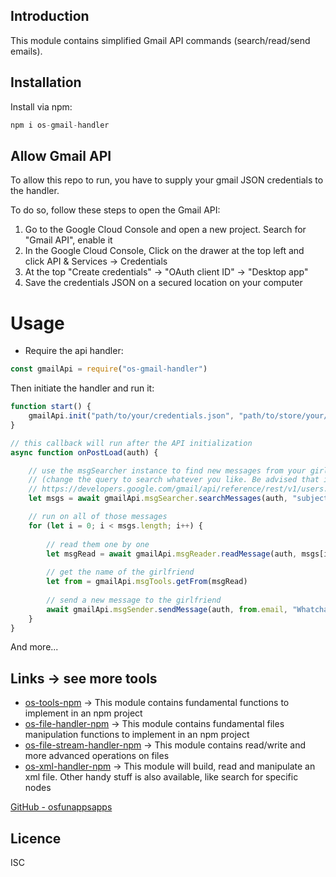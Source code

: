 Introduction
------------

This module contains simplified Gmail API commands (search/read/send emails).

## Installation
Install via npm:
```js
npm i os-gmail-handler
```

## Allow Gmail API
To allow this repo to run, you have to supply your gmail JSON credentials to the handler. 

To do so, follow these steps to open the Gmail API:
1) Go to the Google Cloud Console and open a new project. Search for "Gmail API", enable it
2) In the Google Cloud Console, Click on the drawer at the top left and click API & Services -> Credentials
3) At the top "Create credentials" -> "OAuth client ID" -> "Desktop app"
4) Save the credentials JSON on a secured location on your computer

# Usage       

- Require the api handler:
```js
const gmailApi = require("os-gmail-handler")
```

Then initiate the handler and run it:
```js
function start() {
    gmailApi.init("path/to/your/credentials.json", "path/to/store/your/token.json", onPostLoad)
}

// this callback will run after the API initialization
async function onPostLoad(auth) {

    // use the msgSearcher instance to find new messages from your girlfriends.
    // (change the query to search whatever you like. Be advised that it doesn't work exactly like the search in the Gmail web app. Read more about it here:
    // https://developers.google.com/gmail/api/reference/rest/v1/users.messages/list)
    let msgs = await gmailApi.msgSearcher.searchMessages(auth, "subject:Hey honey", gmailApi.msgSearcher.LABEL_UNREAD)

    // run on all of those messages
    for (let i = 0; i < msgs.length; i++) {
        
        // read them one by one
        let msgRead = await gmailApi.msgReader.readMessage(auth, msgs[i].id)
        
        // get the name of the girlfriend
        let from = gmailApi.msgTools.getFrom(msgRead)
        
        // send a new message to the girlfriend
        await gmailApi.msgSender.sendMessage(auth, from.email, "Whatcha doin tonight?", "haha funny and corny content")
    }
}
```
And more...


## Links -> see more tools
* [os-tools-npm](https://github.com/osfunapps/os-tools-npm) -> This module contains fundamental functions to implement in an npm project
* [os-file-handler-npm](https://github.com/osfunapps/os-file-handler-npm) -> This module contains fundamental files manipulation functions to implement in an npm project
* [os-file-stream-handler-npm](https://github.com/osfunapps/os-file-stream-handler-npm) -> This module contains read/write and more advanced operations on files
* [os-xml-handler-npm](https://github.com/osfunapps/os-xml-handler-npm) -> This module will build, read and manipulate an xml file. Other handy stuff is also available, like search for specific nodes

[GitHub - osfunappsapps](https://github.com/osfunapps)

## Licence
ISC